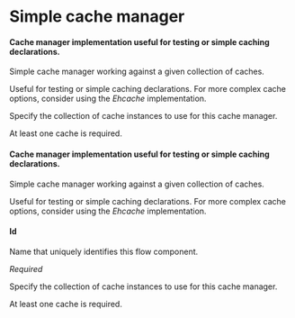 # Simple cache manager
#### Cache manager implementation useful for testing or simple caching declarations.
Simple cache manager working against a given collection of caches.

Useful for testing or simple caching declarations. For more complex cache options, consider using the <i>Ehcache</i> implementation.


Specify the collection of cache instances to use for this cache manager.

At least one cache is required.

#### Cache manager implementation useful for testing or simple caching declarations.
Simple cache manager working against a given collection of caches.

Useful for testing or simple caching declarations. For more complex cache options, consider using the <i>Ehcache</i> implementation.

#### Id
Name that uniquely identifies this flow component.

<i>Required</i>


Specify the collection of cache instances to use for this cache manager.

At least one cache is required.

